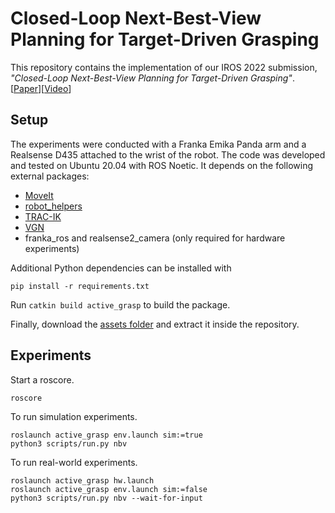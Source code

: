 # Closed-Loop Next-Best-View Planning for Target-Driven Grasping

This repository contains the implementation of our IROS 2022 submission, _"Closed-Loop Next-Best-View Planning for Target-Driven Grasping"_. [[Paper](http://arxiv.org/abs/2207.10543)][[Video](https://youtu.be/67W_VbSsAMQ)]

## Setup

The experiments were conducted with a Franka Emika Panda arm and a Realsense D435 attached to the wrist of the robot. The code was developed and tested on Ubuntu 20.04 with ROS Noetic. It depends on the following external packages:

- [MoveIt](https://github.com/ros-planning/panda_moveit_config)
- [robot_helpers](https://github.com/mbreyer/robot_helpers)
- [TRAC-IK](http://wiki.ros.org/trac_ik)
- [VGN](https://github.com/ethz-asl/vgn/tree/devel)
- franka_ros and realsense2_camera (only required for hardware experiments)

Additional Python dependencies can be installed with

```
pip install -r requirements.txt
```

Run `catkin build active_grasp` to build the package.

Finally, download the [assets folder](https://drive.google.com/file/d/1tvPg1yIiEiY6r_lsZi6sND2D5wyvqD5b/view) and extract it inside the repository.

## Experiments

Start a roscore.

```
roscore
```

To run simulation experiments.

```
roslaunch active_grasp env.launch sim:=true
python3 scripts/run.py nbv
```

To run real-world experiments.

```
roslaunch active_grasp hw.launch
roslaunch active_grasp env.launch sim:=false
python3 scripts/run.py nbv --wait-for-input
```

